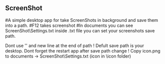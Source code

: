 ## ScreenShot

#A simple desktop app for take ScreenShots in background and save them into a path.
#F12 takes screenshot
#In documents you can see ScreenShot\Settings.txt inside .txt file you can set your screenshots save path.

Dont use '\' and new line at the end of path !
Defult save path is your desktop.
Dont forget the restart app after save path change !
Copy icon.png to documents -> ScreenShot\Settings.txt (icon in \icon folder)
